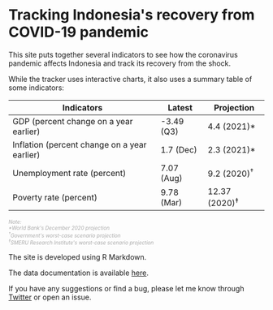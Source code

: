 # Tracking Indonesia's recovery from COVID-19 pandemic

This site puts together several indicators to see how the coronavirus pandemic affects Indonesia and track its recovery from the shock.

While the tracker uses interactive charts, it also uses a summary table of some indicators:

Indicators                                   | Latest          | Projection  
-------------------------------------------- | --------------- | -----------------  
GDP (percent change on a year earlier)       | -3.49 (Q3)      | 4.4 (2021)*  
Inflation (percent change on a year earlier) | 1.7 (Dec)       | 2.3 (2021)*  
Unemployment rate (percent)                  | 7.07 (Aug)      | 9.2 (2020)<sup>†</sup>   
Poverty rate (percent)                       | 9.78 (Mar)      | 12.37 (2020)<sup>‡</sup>  

<i style="color: #a9a9a9;font-size: 10px;">Note:  
*World Bank's December 2020 projection  
<sup>†</sup>Government's worst-case scenario projection  
<sup>‡</sup>SMERU Research Institute's worst-case scenario projection</i>

The site is developed using R Markdown.

The data documentation is available [here](https://dzulfiqarfr.github.io/indonesia-recovery-tracker/dataset.html).

If you have any suggestions or find a bug, please let me know through [Twitter](https://twitter.com/dzulfiqarfr) or open an issue.